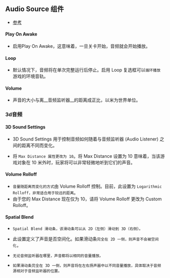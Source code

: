 ## Audio Source 组件
* [参考]("https://docs.unity3d.com/cn/2021.1/Manual/class-AudioSource.html")

#### Play On Awake
* 启用Play On Awake，这意味着，一旦关卡开始，音频就会开始播放。

####  Loop
* 默认情况下，音频将在单次完整运行后停止。启用 Loop 复选框可以`循环播放`游戏的环境音轨。

#### Volume
* 声音的大小与离__音频监听器__的距离成正比，以米为世界单位。

### 3d音频

#### 3D Sound Settings 
* 3D Sound Settings 用于控制音频如何随着与音频监听器 (Audio Listener) 之间的距离不同而变化。

* 将 `Max Distance 属性更改为 10`。将 Max Distance 设置为 10 意味着，当该游戏对象在 10 米外时，玩家将可以非常轻微地听到它们的声音。

#### Volume Rolloff
* `音量随距离而变化的方式`由 Volume Rolloff 控制。目前，此设置为 `Logarithmic Rolloff，非常适合用于较远的距离`。
* 由于您的 Max Distance 现在仅为 10，请将 Volume Rolloff 更改为 Custom Rolloff。

#### Spatial Blend
* `Spatial Blend 滑动条，该滑动条可以从 2D（左侧）滑动到 3D（右侧）。`
* 此设置定义了声音是否空间化。如果滑动条`完全在 2D 一侧，则声音不会被空间化`，
* `无论音频监听器在哪里，声音都将以相同的音量播放。`

* `如果滑动条完全在 3D 一侧，则声音将在左右扬声器中以不同音量播放，具体取决于音频源相对于音频监听器的位置。`

